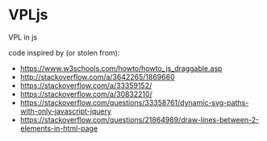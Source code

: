 # VPLjs

VPL in js

code inspired by (or stolen from):

- https://www.w3schools.com/howto/howto_js_draggable.asp
- http://stackoverflow.com/a/3642265/1869660
- https://stackoverflow.com/a/33359152/
- https://stackoverflow.com/a/30832210/
- https://stackoverflow.com/questions/33358761/dynamic-svg-paths-with-only-javascript-jquery
- https://stackoverflow.com/questions/21864989/draw-lines-between-2-elements-in-html-page
